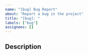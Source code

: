 ```yaml
---
name: "[bug] Bug Report"
about: "Report a bug in the project"
title: "[bug]: "
labels: ["bug"]
assignees: []
---
```


## Description
<!-- Provide a detailed description of the bug -->
